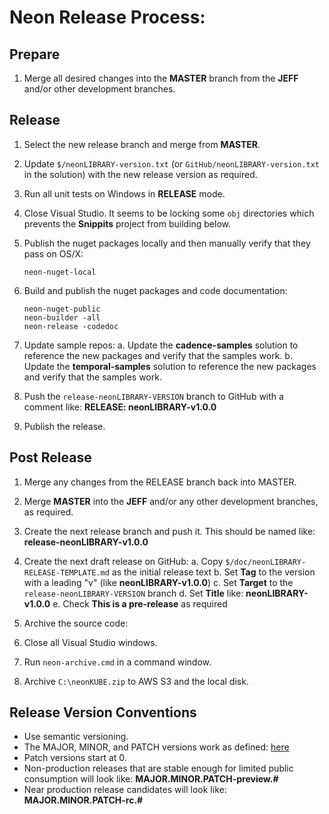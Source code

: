 # Neon Release Process:

## Prepare

1. Merge all desired changes into the **MASTER** branch from the **JEFF** and/or other development branches.

## Release 

1. Select the new release branch and merge from **MASTER**.

2. Update `$/neonLIBRARY-version.txt` (or `GitHub/neonLIBRARY-version.txt` in the solution) with the 
   new release version as required.

3. Run all unit tests on Windows in **RELEASE** mode.

4. Close Visual Studio.  It seems to be locking some `obj` directories which prevents the **Snippits** project from building below.

5. Publish the nuget packages locally and then manually verify that they pass on OS/X:
   ```
   neon-nuget-local
   ```

6. Build and publish the nuget packages and code documentation:
   ```
   neon-nuget-public
   neon-builder -all
   neon-release -codedoc
   ```

7. Update sample repos:
   a. Update the **cadence-samples** solution to reference the new packages and verify that the samples work.
   b. Update the **temporal-samples** solution to reference the new packages and verify that the samples work.

8. Push the `release-neonLIBRARY-VERSION` branch to GitHub with a comment like: **RELEASE: neonLIBRARY-v1.0.0**

9. Publish the release.

## Post Release

1. Merge any changes from the RELEASE branch back into MASTER.

2. Merge **MASTER** into the **JEFF** and/or any other development branches, as required.

3. Create the next release branch and push it. This should be named like: **release-neonLIBRARY-v1.0.0**

4. Create the next draft release on GitHub:
  a. Copy `$/doc/neonLIBRARY-RELEASE-TEMPLATE.md` as the initial release text
  b. Set **Tag** to the version with a leading "v" (like **neonLIBRARY-v1.0.0**)
  c. Set **Target** to the `release-neonLIBRARY-VERSION` branch
  d. Set **Title** like: **neonLIBRARY-v1.0.0**
  e. Check **This is a pre-release** as required

5. Archive the source code:

  1. Close all Visual Studio windows.
  2. Run `neon-archive.cmd` in a command window.
  3. Archive `C:\neonKUBE.zip` to AWS S3 and the local disk.

## Release Version Conventions

* Use semantic versioning.
* The MAJOR, MINOR, and PATCH versions work as defined: [here](https://semver.org/)
* Patch versions start at 0.
* Non-production releases that are stable enough for limited public consumption will look like: **MAJOR.MINOR.PATCH-preview.#**
* Near production release candidates will look like: **MAJOR.MINOR.PATCH-rc.#**
